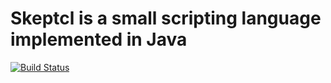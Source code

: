 # Skeptcl is a small scripting language implemented in Java

[![Build Status](https://travis-ci.org/krugloid/skeptcl.svg?branch=master)](https://travis-ci.org/krugloid/skeptcl)
